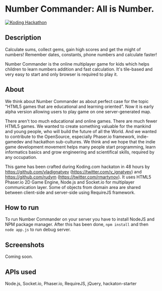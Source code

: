 # Number Commander: All is Number.
[![Koding Hackathon](https://raw.githubusercontent.com/koding/hackathon.submit/master/images/badge.png?raw=true "Koding Hackathon")](https://koding.com/Hackathon)

## Description
Calculate sums, collect gems, gain high scores and get the might of numbers!
Remember dates, constants, phone numbers and calculate faster!

Number Commander is the online multiplayer game for kids which helps children to learn numbers addition and fast calculation. It's tile-based and very easy to start and only browser is required to play it.


## About

We think about Number Commander as about perfect case for the topic "HTML5 games that are educational and learning oriented".
Now it is early alpha version allowing users to play game on one server-generated map.

There aren't too much educational and online games. There are much fewer HTML5 games. We wanted to create something valuable for the mankind and young people, who will build the future of all the World. And we wanted to contribute to the OpenSource, especially Phaser.io framework, indie-gamedev and hackathon sub-cultures. We think and we hope that the indie game development movement helps many people start programming, learn informatics basics and grow engineering and scientifical skills, required by any occupation.

This game has been crafted during Koding.com hackaton in 48 hours by https://github.com/vladignatyev (https://twitter.com/v_ignatyev) and https://github.com/rudym (https://twitter.com/rmartynov). It uses HTML5 Phaser.io 2D Game Engine, Node.js and Socket.io for multiplayer communication layer. Some of objects from domain area are shared between client-side and server-side using RequireJS framework. 


## How to run

To run Number Commander on your server you have to install NodeJS and NPM package manager. After this has been done, ```npm install``` and then ```node app.js``` to run debug server. 

## Screenshots
Coming soon.

## APIs used
Node.js, Socket.io, Phaser.io, RequireJS, jQuery, hackaton-starter
